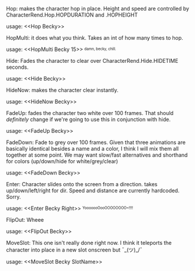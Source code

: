 Hop: makes the character hop in place. Height and speed are controlled by CharacterRend.Hop.HOPDURATION and .HOPHEIGHT

usage: \<\<Hop Becky\>\>


HopMulti: it does what you think. Takes an int of how many times to hop.

usage: \<\<HopMulti Becky 15\>\>            <sup><sub>damn, becky, chill.</sup></sub>


Hide: Fades the character to clear over CharacterRend.Hide.HIDETIME seconds.

usage: \<\<Hide Becky\>\>


HideNow: makes the character clear instantly.

usage: \<\<HideNow Becky\>\>


FadeUp: fades the character two white over 100 frames. That should *definitely* change if we're going to use this in conjunction with hide.

usage: \<\<FadeUp Becky\>\>


FadeDown: Fade to grey over 100 frames. Given that three animations are basically identical besides a name and a color, I think I will mix them all together at some point. We may want slow/fast alternatives and shorthand for colors (up/down/hide for white/grey/clear)

usage: \<\<FadeDown Becky\>\>


Enter: Character slides onto the screen from a direction. takes up/down/left/right for dir. Speed and distance are currently hardcoded. Sorry.

usage: \<\<Enter Becky Right\>\>            <sup><sub>YooooooOooOOOOOOOO~!!!!</sup></sub>       


FlipOut: Wheee

usage: \<\<FlipOut Becky\>\>


MoveSlot: This one isn't really done right now. I think it teleports the character into place in a new slot onscreen but ¯\_(ツ)_/¯

usage: \<\<MoveSlot Becky SlotName\>\>